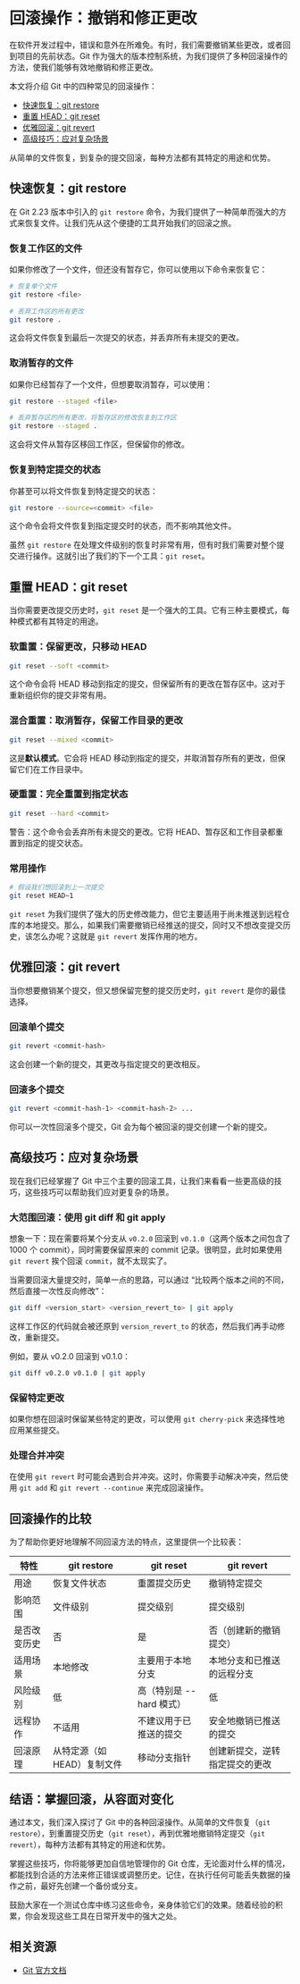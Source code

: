 # 回滚操作：撤销和修正更改

在软件开发过程中，错误和意外在所难免。有时，我们需要撤销某些更改，或者回到项目的先前状态。Git 作为强大的版本控制系统，为我们提供了多种回滚操作的方法，使我们能够有效地撤销和修正更改。

本文将介绍 Git 中的四种常见的回滚操作：

- [快速恢复：git restore](#快速恢复git-restore)
- [重置 HEAD：git reset](#重置-headgit-reset)
- [优雅回滚：git revert](#优雅回滚git-revert)
- [高级技巧：应对复杂场景](#高级技巧应对复杂场景)

从简单的文件恢复，到复杂的提交回滚，每种方法都有其特定的用途和优势。




## 快速恢复：git restore

在 Git 2.23 版本中引入的 `git restore` 命令，为我们提供了一种简单而强大的方式来恢复文件。让我们先从这个便捷的工具开始我们的回滚之旅。

### 恢复工作区的文件

如果你修改了一个文件，但还没有暂存它，你可以使用以下命令来恢复它：

```bash
# 恢复单个文件
git restore <file>
 
# 丢弃工作区的所有更改
git restore .
```

这会将文件恢复到最后一次提交的状态，并丢弃所有未提交的更改。

### 取消暂存的文件

如果你已经暂存了一个文件，但想要取消暂存，可以使用：

```bash
git restore --staged <file>
 
# 丢弃暂存区的所有更改，将暂存区的修改恢复到工作区
git restore --staged .
```

这会将文件从暂存区移回工作区，但保留你的修改。

### 恢复到特定提交的状态

你甚至可以将文件恢复到特定提交的状态：

```bash
git restore --source=<commit> <file>
```

这个命令会将文件恢复到指定提交时的状态，而不影响其他文件。

虽然 `git restore` 在处理文件级别的恢复时非常有用，但有时我们需要对整个提交进行操作。这就引出了我们的下一个工具：`git reset`。

## 重置 HEAD：git reset

当你需要更改提交历史时，`git reset` 是一个强大的工具。它有三种主要模式，每种模式都有其特定的用途。

### 软重置：保留更改，只移动 HEAD

```bash
git reset --soft <commit>
```

这个命令会将 HEAD 移动到指定的提交，但保留所有的更改在暂存区中。这对于重新组织你的提交非常有用。

### 混合重置：取消暂存，保留工作目录的更改

```bash
git reset --mixed <commit>
```

这是**默认模式**。它会将 HEAD 移动到指定的提交，并取消暂存所有的更改，但保留它们在工作目录中。

### 硬重置：完全重置到指定状态

```bash
git reset --hard <commit>
```

警告：这个命令会丢弃所有未提交的更改。它将 HEAD、暂存区和工作目录都重置到指定的提交状态。

### 常用操作

```bash
# 假设我们想回滚到上一次提交
git reset HEAD~1
```

`git reset` 为我们提供了强大的历史修改能力，但它主要适用于尚未推送到远程仓库的本地提交。那么，如果我们需要撤销已经推送的提交，同时又不想改变提交历史，该怎么办呢？这就是 `git revert` 发挥作用的地方。

## 优雅回滚：git revert

当你想要撤销某个提交，但又想保留完整的提交历史时，`git revert` 是你的最佳选择。

### 回滚单个提交

```bash
git revert <commit-hash>
```

这会创建一个新的提交，其更改与指定提交的更改相反。

### 回滚多个提交

```bash
git revert <commit-hash-1> <commit-hash-2> ...
```

你可以一次性回滚多个提交，Git 会为每个被回滚的提交创建一个新的提交。

## 高级技巧：应对复杂场景

现在我们已经掌握了 Git 中三个主要的回滚工具，让我们来看看一些更高级的技巧，这些技巧可以帮助我们应对更复杂的场景。

### 大范围回滚：使用 git diff 和 git apply

想象一下：现在需要将某个分支从 `v0.2.0` 回滚到 `v0.1.0`（这两个版本之间包含了 1000 个 commit），同时需要保留原来的 commit 记录。很明显，此时如果使用 `git revert` 挨个回滚 `commit`，就不太现实了。

当需要回滚大量提交时，简单一点的思路，可以通过 “比较两个版本之间的不同，然后直接一次性反向修改”：

```bash
git diff <version_start> <version_revert_to> | git apply
```

这样工作区的代码就会被还原到 `version_revert_to` 的状态，然后我们再手动修改，重新提交。

例如，要从 v0.2.0 回滚到 v0.1.0：

```bash
git diff v0.2.0 v0.1.0 | git apply
```

### 保留特定更改

如果你想在回滚时保留某些特定的更改，可以使用 `git cherry-pick` 来选择性地应用某些提交。

### 处理合并冲突

在使用 `git revert` 时可能会遇到合并冲突。这时，你需要手动解决冲突，然后使用 `git add` 和 `git revert --continue` 来完成回滚操作。

## 回滚操作的比较

为了帮助你更好地理解不同回滚方法的特点，这里提供一个比较表：

| 特性         | git restore                | git reset                | git revert                     |
| ------------ | -------------------------- | ------------------------ | ------------------------------ |
| 用途         | 恢复文件状态               | 重置提交历史             | 撤销特定提交                   |
| 影响范围     | 文件级别                   | 提交级别                 | 提交级别                       |
| 是否改变历史 | 否                         | 是                       | 否（创建新的撤销提交）         |
| 适用场景     | 本地修改                   | 主要用于本地分支         | 本地分支和已推送的远程分支     |
| 风险级别     | 低                         | 高（特别是 --hard 模式） | 低                             |
| 远程协作     | 不适用                     | 不建议用于已推送的提交   | 安全地撤销已推送的提交         |
| 回滚原理     | 从特定源（如HEAD）复制文件 | 移动分支指针             | 创建新提交，逆转指定提交的更改 |

## 结语：掌握回滚，从容面对变化

通过本文，我们深入探讨了 Git 中的各种回滚操作。从简单的文件恢复（`git restore`），到重置提交历史（`git reset`），再到优雅地撤销特定提交（`git revert`），每种方法都有其特定的用途和优势。

掌握这些技巧，你将能够更加自信地管理你的 Git 仓库，无论面对什么样的情况，都能找到合适的方法来修正错误或调整历史。记住，在执行任何可能丢失数据的操作之前，最好先创建一个备份或分支。

鼓励大家在一个测试仓库中练习这些命令，亲身体验它们的效果。随着经验的积累，你会发现这些工具在日常开发中的强大之处。

## 相关资源

- [Git 官方文档](https://git-scm.com/doc)
